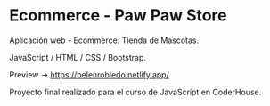 # Ecommerce - Paw Paw Store

Aplicación web - Ecommerce: Tienda de Mascotas.

JavaScript / HTML / CSS / Bootstrap.

Preview -> https://belenrobledo.netlify.app/

Proyecto final realizado para el curso de JavaScript en CoderHouse.
